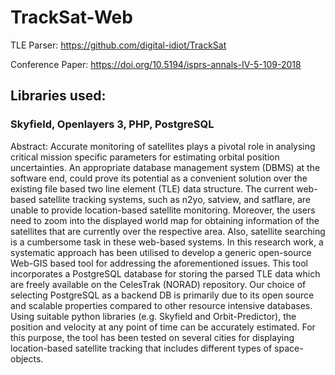 # TrackSat-Web

TLE Parser: https://github.com/digital-idiot/TrackSat

Conference Paper: https://doi.org/10.5194/isprs-annals-IV-5-109-2018

## Libraries used: 
### Skyfield, Openlayers 3, PHP, PostgreSQL

Abstract: Accurate monitoring of satellites plays a pivotal role in analysing critical mission specific parameters for estimating orbital position uncertainties. An appropriate database management system (DBMS) at the software end, could prove its potential as a convenient solution over the existing file based two line element (TLE) data structure. The current web-based satellite tracking systems, such as n2yo, satview, and satflare, are unable to provide location-based satellite monitoring. Moreover, the users need to zoom into the displayed world map for obtaining information of the satellites that are currently over the respective area. Also, satellite searching is a cumbersome task in these web-based systems. In this research work, a systematic approach has been utilised to develop a generic open-source Web-GIS based tool for addressing the aforementioned issues. This tool incorporates a PostgreSQL database for storing the parsed TLE data which are freely available on the CelesTrak (NORAD) repository. Our choice of selecting PostgreSQL as a backend DB is primarily due to its open source and scalable properties compared to other resource intensive databases. Using suitable python libraries (e.g. Skyfield and Orbit-Predictor), the position and velocity at any point of time can be accurately estimated. For this purpose, the tool has been tested on several cities for displaying location-based satellite tracking that includes different types of space-objects.

